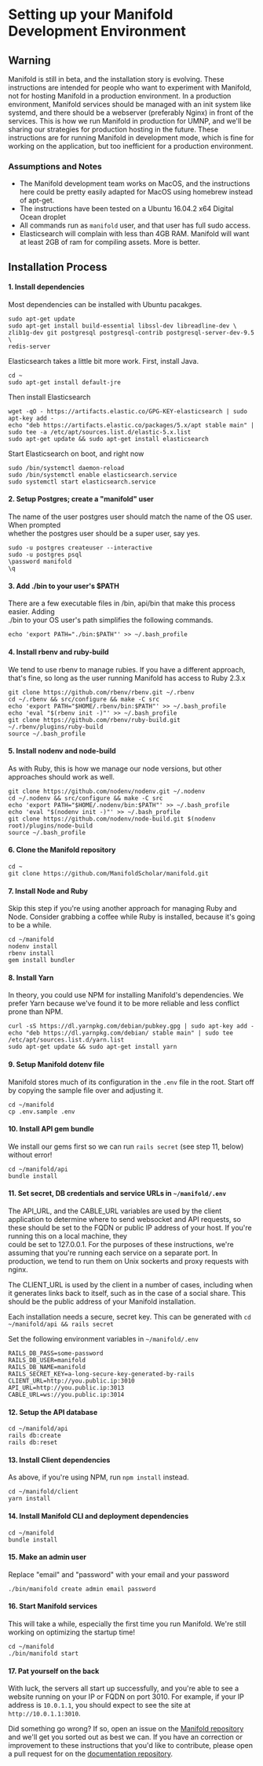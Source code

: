 # Setting up your Manifold Development Environment

## Warning

Manifold is still in beta, and the installation story is evolving. These instructions are intended for people who want to experiment with Manifold, not for hosting Manifold in a production environment. In a production environment, Manifold services should be managed with an init system like systemd, and there should be a webserver \(preferably Nginx\) in front of the services. This is how we run Manifold in production for UMNP, and we'll be sharing our strategies for production hosting in the future. These instructions are for running Manifold in development mode, which is fine for working on the application, but too inefficient for a production environment.

### Assumptions and Notes

* The Manifold development team works on MacOS, and the instructions here could be pretty 
  easily adapted for MacOS using homebrew instead of apt-get.
* The instructions have been tested on a Ubuntu 16.04.2 x64 Digital Ocean droplet
* All commands run as `manifold` user, and that user has full sudo access.
* Elasticsearch will complain with less than 4GB RAM. Manifold will want at least 2GB of 
  ram for compiling assets. More is better.

## Installation Process

#### 1. Install dependencies

Most dependencies can be installed with Ubuntu pacakges.

```
sudo apt-get update
sudo apt-get install build-essential libssl-dev libreadline-dev \
zlib1g-dev git postgresql postgresql-contrib postgresql-server-dev-9.5 \
redis-server
```

Elasticsearch takes a little bit more work. First, install Java.

```
cd ~
sudo apt-get install default-jre
```

Then install Elasticsearch

```
wget -qO - https://artifacts.elastic.co/GPG-KEY-elasticsearch | sudo apt-key add -
echo "deb https://artifacts.elastic.co/packages/5.x/apt stable main" | sudo tee -a /etc/apt/sources.list.d/elastic-5.x.list
sudo apt-get update && sudo apt-get install elasticsearch
```

Start Elasticsearch on boot, and right now

```
sudo /bin/systemctl daemon-reload
sudo /bin/systemctl enable elasticsearch.service
sudo systemctl start elasticsearch.service
```

#### 2. Setup Postgres; create a "manifold" user

The name of the user postgres user should match the name of the OS user. When prompted   
whether the postgres user should be a super user, say yes.

```
sudo -u postgres createuser --interactive
sudo -u postgres psql
\password manifold
\q
```

#### 3. Add ./bin to your user's $PATH

There are a few executable files in /bin, api/bin that make this process easier. Adding  
./bin to your OS user's path simplifies the following commands.

```
echo 'export PATH="./bin:$PATH"' >> ~/.bash_profile
```

#### 4. Install rbenv and ruby-build

We tend to use rbenv to manage rubies. If you have a different approach, that's fine, so long as the user running Manifold has access to Ruby 2.3.x

```
git clone https://github.com/rbenv/rbenv.git ~/.rbenv
cd ~/.rbenv && src/configure && make -C src
echo 'export PATH="$HOME/.rbenv/bin:$PATH"' >> ~/.bash_profile
echo 'eval "$(rbenv init -)"' >> ~/.bash_profile
git clone https://github.com/rbenv/ruby-build.git ~/.rbenv/plugins/ruby-build
source ~/.bash_profile
```

#### 5. Install nodenv and node-build

As with Ruby, this is how we manage our node versions, but other approaches should work as well.

```
git clone https://github.com/nodenv/nodenv.git ~/.nodenv
cd ~/.nodenv && src/configure && make -C src
echo 'export PATH="$HOME/.nodenv/bin:$PATH"' >> ~/.bash_profile
echo 'eval "$(nodenv init -)"' >> ~/.bash_profile
git clone https://github.com/nodenv/node-build.git $(nodenv root)/plugins/node-build
source ~/.bash_profile
```

#### 6. Clone the Manifold repository

```
cd ~
git clone https://github.com/ManifoldScholar/manifold.git
```

#### 7. Install Node and Ruby

Skip this step if you're using another approach for managing Ruby and Node. Consider grabbing a coffee while Ruby is installed, because it's going to be a while.

```
cd ~/manifold
nodenv install
rbenv install
gem install bundler
```

#### 8. Install Yarn

In theory, you could use NPM for installing Manifold's dependencies. We prefer Yarn because we've found it to be more reliable and less conflict prone than NPM.

```
curl -sS https://dl.yarnpkg.com/debian/pubkey.gpg | sudo apt-key add -
echo "deb https://dl.yarnpkg.com/debian/ stable main" | sudo tee /etc/apt/sources.list.d/yarn.list
sudo apt-get update && sudo apt-get install yarn
```

#### 9. Setup Manifold dotenv file

Manifold stores much of its configuration in the `.env` file in the root. Start off by copying the sample file over and adjusting it.

```
cd ~/manifold
cp .env.sample .env
```

#### 10. Install API gem bundle

We install our gems first so we can run `rails secret` \(see step 11, below\) without error!

```
cd ~/manifold/api
bundle install
```

#### 11. Set secret, DB credentials and service URLs in `~/manifold/.env`

The API\_URL, and the CABLE\_URL variables are used by the client application to  determine where to send websocket and API requests, so these should be set to the FQDN or public IP address of your host. If you're running this on a local machine, they   
could be set to 127.0.0.1. For the purposes of these instructions, we're assuming that you're running each service on a separate port. In production, we tend to run them on Unix sockerts and proxy requests with nginx.

The CLIENT\_URL is used by the client in a number of cases, including when it generates links back to itself, such as in the case of a social share. This should be the public address of your Manifold installation.

Each installation needs a secure, secret key. This can be generated with `cd ~/manifold/api && rails secret`

Set the following environment variables in `~/manifold/.env`

```
RAILS_DB_PASS=some-password
RAILS_DB_USER=manifold
RAILS_DB_NAME=manifold
RAILS_SECRET_KEY=a-long-secure-key-generated-by-rails
CLIENT_URL=http://you.public.ip:3010
API_URL=http://you.public.ip:3013
CABLE_URL=ws://you.public.ip:3014
```

#### 12. Setup the API database

```
cd ~/manifold/api
rails db:create
rails db:reset
```

#### 13. Install Client dependencies

As above, if you're using NPM, run `npm install` instead.

```
cd ~/manifold/client
yarn install
```

#### 14. Install Manifold CLI and deployment dependencies

```
cd ~/manifold
bundle install
```

#### 15. Make an admin user

Replace "email" and "password" with your email and your password

```
./bin/manifold create admin email password
```

#### 16. Start Manifold services

This will take a while, especially the first time you run Manifold. We're still working on optimizing the startup time!

```
cd ~/manifold
./bin/manifold start
```

#### 17. Pat yourself on the back

With luck, the servers all start up successfully, and you're able to see a website running on your IP or FQDN on port 3010. For example, if your IP address is `10.0.1.1`, you should expect to see the site at `http://10.0.1.1:3010`.

Did something go wrong? If so, open an issue on the [Manifold repository](https://github.com/ManifoldScholar/manifold/issues) and we'll get you sorted out as best we can. If you have an correction or improvement to these instructions that you'd like to contribute, please open a pull request for on the [documentation repository](https://github.com/ManifoldScholar/manifold-docs).

